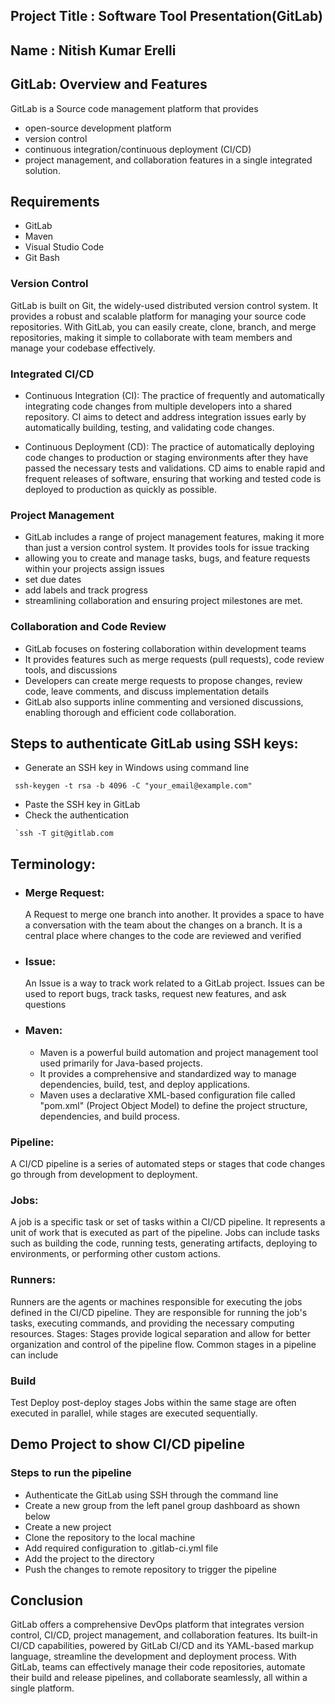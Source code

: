 ## Project Title : Software Tool Presentation(GitLab)
## Name : Nitish Kumar Erelli
## GitLab: Overview and Features

GitLab is a Source code management platform that provides
- open-source development platform
- version control
- continuous integration/continuous deployment (CI/CD)
- project management, and collaboration features
in a single integrated solution.

## Requirements
- GitLab
- Maven
- Visual Studio Code
- Git Bash
 
### Version Control
GitLab is built on Git, the widely-used distributed version control system. It provides a robust and scalable platform for managing your source code repositories. With GitLab, you can easily create, clone, branch, and merge repositories, making it simple to collaborate with team members and manage your codebase effectively. 

### Integrated CI/CD

- Continuous Integration (CI): The practice of frequently and automatically integrating code changes from multiple developers into a shared repository. CI aims to detect and address integration issues early by automatically building, testing, and validating code changes.

- Continuous Deployment (CD): The practice of automatically deploying code changes to production or staging environments after they have passed the necessary tests and validations. CD aims to enable rapid and frequent releases of software, ensuring that working and tested code is deployed to production as quickly as possible.

### Project Management

- GitLab includes a range of project management features, making it more than just a version control system. It provides tools for 
  issue tracking
- allowing you to create and manage tasks, bugs, and feature requests within your projects
  assign issues
- set due dates
- add labels and track progress
- streamlining collaboration and ensuring project milestones are met.

### Collaboration and Code Review

- GitLab focuses on fostering collaboration within development teams
- It provides features such as merge requests (pull requests), code review tools, and discussions
- Developers can create merge requests to propose changes, review code, leave comments, and discuss implementation details
- GitLab also supports inline commenting and versioned discussions, enabling thorough and efficient code collaboration.

## Steps to authenticate GitLab using SSH keys:

- Generate an SSH key in Windows using command line
 ```shell
  ssh-keygen -t rsa -b 4096 -C "your_email@example.com"
```
- Paste the SSH key in GitLab
- Check the authentication
```shell
 `ssh -T git@gitlab.com
```


## Terminology:

- ### Merge Request: 
  A Request to merge one branch into another. 
  It provides a space to have a conversation with the team about the changes on a branch.
It is a central place where changes to the code are reviewed and verified

- ### Issue: 
  An Issue is a way to track work related to a GitLab project.
  Issues can be used to report bugs, track tasks, request new features, and ask questions

- ### Maven:
    - Maven is a powerful build automation and project management tool used primarily for Java-based projects.
    - It provides a comprehensive and standardized way to manage dependencies, build, test, and deploy applications.
    - Maven uses a declarative XML-based configuration file called "pom.xml" (Project Object Model) to define the project structure, dependencies, and build process.

### Pipeline: 
A CI/CD pipeline is a series of automated steps or stages that code changes go through from development to deployment. 

### Jobs:
 A job is a specific task or set of tasks within a CI/CD pipeline. It represents a unit of work that is executed as part of the pipeline. 
Jobs can include tasks such as building the code, running tests, generating artifacts, deploying to environments, or performing other custom actions. 
### Runners: 
Runners are the agents or machines responsible for executing the jobs defined in the CI/CD pipeline. 
They are responsible for running the job's tasks, executing commands, and providing the necessary computing resources.
Stages: 
Stages provide logical separation and allow for better organization and control of the pipeline flow. 
Common stages in a pipeline can include 
### Build
Test
Deploy
post-deploy stages
Jobs within the same stage are often executed in parallel, while stages are executed sequentially.

## Demo Project to show CI/CD pipeline

### Steps to run the pipeline
- Authenticate the GitLab using SSH through the command line
- Create a new group from the left panel group dashboard as shown below
- Create a new project 
- Clone the repository to the local machine
- Add required configuration to .gitlab-ci.yml file
- Add the project to the directory
- Push the changes to remote repository to trigger the pipeline

## Conclusion
GitLab offers a comprehensive DevOps platform that integrates version control, CI/CD, project management, and collaboration features. Its built-in CI/CD capabilities, powered by GitLab CI/CD and its YAML-based markup language, streamline the development and deployment process. With GitLab, teams can effectively manage their code repositories, automate their build and release pipelines, and collaborate seamlessly, all within a single platform.


